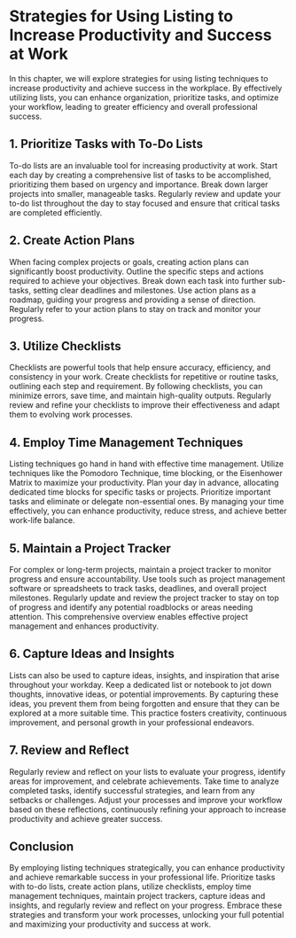 Strategies for Using Listing to Increase Productivity and Success at Work
=====================================================================================

In this chapter, we will explore strategies for using listing techniques to increase productivity and achieve success in the workplace. By effectively utilizing lists, you can enhance organization, prioritize tasks, and optimize your workflow, leading to greater efficiency and overall professional success.

**1. Prioritize Tasks with To-Do Lists**
----------------------------------------

To-do lists are an invaluable tool for increasing productivity at work. Start each day by creating a comprehensive list of tasks to be accomplished, prioritizing them based on urgency and importance. Break down larger projects into smaller, manageable tasks. Regularly review and update your to-do list throughout the day to stay focused and ensure that critical tasks are completed efficiently.

**2. Create Action Plans**
--------------------------

When facing complex projects or goals, creating action plans can significantly boost productivity. Outline the specific steps and actions required to achieve your objectives. Break down each task into further sub-tasks, setting clear deadlines and milestones. Use action plans as a roadmap, guiding your progress and providing a sense of direction. Regularly refer to your action plans to stay on track and monitor your progress.

**3. Utilize Checklists**
-------------------------

Checklists are powerful tools that help ensure accuracy, efficiency, and consistency in your work. Create checklists for repetitive or routine tasks, outlining each step and requirement. By following checklists, you can minimize errors, save time, and maintain high-quality outputs. Regularly review and refine your checklists to improve their effectiveness and adapt them to evolving work processes.

**4. Employ Time Management Techniques**
----------------------------------------

Listing techniques go hand in hand with effective time management. Utilize techniques like the Pomodoro Technique, time blocking, or the Eisenhower Matrix to maximize your productivity. Plan your day in advance, allocating dedicated time blocks for specific tasks or projects. Prioritize important tasks and eliminate or delegate non-essential ones. By managing your time effectively, you can enhance productivity, reduce stress, and achieve better work-life balance.

**5. Maintain a Project Tracker**
---------------------------------

For complex or long-term projects, maintain a project tracker to monitor progress and ensure accountability. Use tools such as project management software or spreadsheets to track tasks, deadlines, and overall project milestones. Regularly update and review the project tracker to stay on top of progress and identify any potential roadblocks or areas needing attention. This comprehensive overview enables effective project management and enhances productivity.

**6. Capture Ideas and Insights**
---------------------------------

Lists can also be used to capture ideas, insights, and inspiration that arise throughout your workday. Keep a dedicated list or notebook to jot down thoughts, innovative ideas, or potential improvements. By capturing these ideas, you prevent them from being forgotten and ensure that they can be explored at a more suitable time. This practice fosters creativity, continuous improvement, and personal growth in your professional endeavors.

**7. Review and Reflect**
-------------------------

Regularly review and reflect on your lists to evaluate your progress, identify areas for improvement, and celebrate achievements. Take time to analyze completed tasks, identify successful strategies, and learn from any setbacks or challenges. Adjust your processes and improve your workflow based on these reflections, continuously refining your approach to increase productivity and achieve greater success.

Conclusion
----------

By employing listing techniques strategically, you can enhance productivity and achieve remarkable success in your professional life. Prioritize tasks with to-do lists, create action plans, utilize checklists, employ time management techniques, maintain project trackers, capture ideas and insights, and regularly review and reflect on your progress. Embrace these strategies and transform your work processes, unlocking your full potential and maximizing your productivity and success at work.
